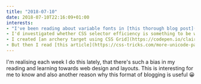 ```yaml
---
title: "2018-07-10"
date: 2018-07-10T22:16:09+01:00
interests:
- "I've been reading about variable fonts in [this thorough blog post](https://www.zeichenschatz.net/typografie/how-to-start-with-variable-fonts-on-the-web.html) and getting excited about them. [This site has lots of cool examples](https://v-fonts.com/)."
- I'd investigated whether CSS selector efficiency is something to be worried about previously, and [this blog post](https://www.sitepoint.com/optimizing-css-id-selectors-and-other-myths/) concludes the same that I did - not really with our modern browsers.
- I created [an archery target using CSS Grid](https://codepen.io/claireparker/pen/JZqMRy) which I was pretty proud of - I'm still getting used to Grid and learning its capabilities.
- But then I read [this article](https://css-tricks.com/more-unicode-patterns/) about patterns made with unicode characters and Grid and my mind was blown.
---
```


I'm realising each week I do this lately, that there's such a bias in my reading and learning towards web design and layouts. This is interesting for me to know and also another reason why this format of blogging is useful 😀
